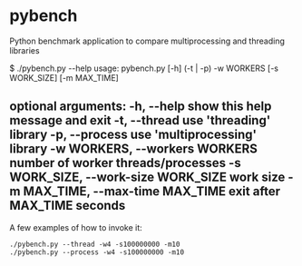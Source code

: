 # pybench
Python benchmark application to compare multiprocessing and threading libraries

$ ./pybench.py --help
usage: pybench.py [-h] (-t | -p) -w WORKERS [-s WORK_SIZE] [-m MAX_TIME]

optional arguments:
  -h, --help            show this help message and exit
  -t, --thread          use 'threading' library
  -p, --process         use 'multiprocessing' library
  -w WORKERS, --workers WORKERS
                        number of worker threads/processes
  -s WORK_SIZE, --work-size WORK_SIZE
                        work size
  -m MAX_TIME, --max-time MAX_TIME
                        exit after MAX_TIME seconds
---

A few examples of how to invoke it:

    ./pybench.py --thread -w4 -s100000000 -m10
    ./pybench.py --process -w4 -s100000000 -m10
    
